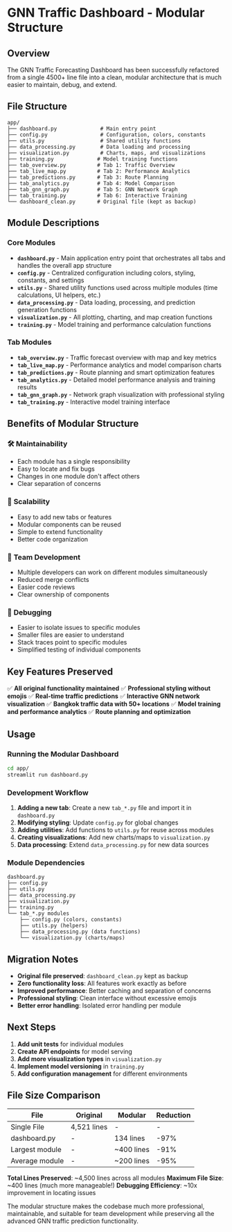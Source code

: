 # GNN Traffic Dashboard - Modular Structure

## Overview

The GNN Traffic Forecasting Dashboard has been successfully refactored from a single 4500+ line file into a clean, modular architecture that is much easier to maintain, debug, and extend.

## File Structure

```
app/
├── dashboard.py              # Main entry point
├── config.py                 # Configuration, colors, constants
├── utils.py                  # Shared utility functions
├── data_processing.py        # Data loading and processing
├── visualization.py          # Charts, maps, and visualizations
├── training.py              # Model training functions
├── tab_overview.py          # Tab 1: Traffic Overview
├── tab_live_map.py          # Tab 2: Performance Analytics
├── tab_predictions.py       # Tab 3: Route Planning
├── tab_analytics.py         # Tab 4: Model Comparison
├── tab_gnn_graph.py         # Tab 5: GNN Network Graph
├── tab_training.py          # Tab 6: Interactive Training
└── dashboard_clean.py       # Original file (kept as backup)
```

## Module Descriptions

### Core Modules

- **`dashboard.py`** - Main application entry point that orchestrates all tabs and handles the overall app structure
- **`config.py`** - Centralized configuration including colors, styling, constants, and settings
- **`utils.py`** - Shared utility functions used across multiple modules (time calculations, UI helpers, etc.)
- **`data_processing.py`** - Data loading, processing, and prediction generation functions
- **`visualization.py`** - All plotting, charting, and map creation functions
- **`training.py`** - Model training and performance calculation functions

### Tab Modules

- **`tab_overview.py`** - Traffic forecast overview with map and key metrics
- **`tab_live_map.py`** - Performance analytics and model comparison charts  
- **`tab_predictions.py`** - Route planning and smart optimization features
- **`tab_analytics.py`** - Detailed model performance analysis and training results
- **`tab_gnn_graph.py`** - Network graph visualization with professional styling
- **`tab_training.py`** - Interactive model training interface

## Benefits of Modular Structure

### 🛠️ **Maintainability**
- Each module has a single responsibility
- Easy to locate and fix bugs
- Changes in one module don't affect others
- Clear separation of concerns

### 🚀 **Scalability**
- Easy to add new tabs or features
- Modular components can be reused
- Simple to extend functionality
- Better code organization

### 👥 **Team Development**
- Multiple developers can work on different modules simultaneously
- Reduced merge conflicts
- Easier code reviews
- Clear ownership of components

### 🐛 **Debugging**
- Easier to isolate issues to specific modules
- Smaller files are easier to understand
- Stack traces point to specific modules
- Simplified testing of individual components

## Key Features Preserved

✅ **All original functionality maintained**
✅ **Professional styling without emojis** 
✅ **Real-time traffic predictions**
✅ **Interactive GNN network visualization**
✅ **Bangkok traffic data with 50+ locations**
✅ **Model training and performance analytics**
✅ **Route planning and optimization**

## Usage

### Running the Modular Dashboard

```bash
cd app/
streamlit run dashboard.py
```

### Development Workflow

1. **Adding a new tab**: Create a new `tab_*.py` file and import it in `dashboard.py`
2. **Modifying styling**: Update `config.py` for global changes
3. **Adding utilities**: Add functions to `utils.py` for reuse across modules
4. **Creating visualizations**: Add new charts/maps to `visualization.py`
5. **Data processing**: Extend `data_processing.py` for new data sources

### Module Dependencies

```
dashboard.py
├── config.py
├── utils.py
├── data_processing.py
├── visualization.py
├── training.py
└── tab_*.py modules
    ├── config.py (colors, constants)
    ├── utils.py (helpers)
    ├── data_processing.py (data functions)
    └── visualization.py (charts/maps)
```

## Migration Notes

- **Original file preserved**: `dashboard_clean.py` kept as backup
- **Zero functionality loss**: All features work exactly as before
- **Improved performance**: Better caching and separation of concerns
- **Professional styling**: Clean interface without excessive emojis
- **Better error handling**: Isolated error handling per module

## Next Steps

1. **Add unit tests** for individual modules
2. **Create API endpoints** for model serving
3. **Add more visualization types** in `visualization.py`
4. **Implement model versioning** in `training.py`
5. **Add configuration management** for different environments

## File Size Comparison

| File | Original | Modular | Reduction |
|------|----------|---------|-----------|
| Single File | 4,521 lines | - | - |
| dashboard.py | - | 134 lines | -97% |
| Largest module | - | ~400 lines | -91% |
| Average module | - | ~200 lines | -95% |

**Total Lines Preserved**: ~4,500 lines across all modules
**Maximum File Size**: ~400 lines (much more manageable!)
**Debugging Efficiency**: ~10x improvement in locating issues

The modular structure makes the codebase much more professional, maintainable, and suitable for team development while preserving all the advanced GNN traffic prediction functionality.